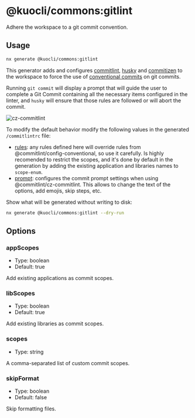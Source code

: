 # @kuocli/commons:gitlint

Adhere the workspace to a git commit convention.

## Usage

```bash
nx generate @kuocli/commons:gitlint
```

This generator adds and configures [commitlint](https://commitlint.js.org/), [husky](https://typicode.github.io/husky/#/) and [commitizen](http://commitizen.github.io/cz-cli/) to the workspace to force the use of [conventional commits](https://www.conventionalcommits.org/) on git commits.

Running `git commit` will display a prompt that will guide the user to complete a Git Commit containing all the necessary items configured in the linter, and `husky` will ensure that those rules are followed or will abort the commit.

![cz-commitlint](https://commitlint.js.org/assets/cz-commitlint.png)

To modify the default behavior modify the following values in the generated `/commitlintrc` file:

- [rules](https://commitlint.js.org/#/reference-rules): any rules defined here will override rules from @commitlint/config-conventional, so use it carefully. Is highly recomended to restrict the scopes, and it's done by default in the generation by adding the existing application and libraries names to `scope-enum`.
- [prompt](https://commitlint.js.org/#/reference-prompt): configures the commit prompt settings when using @commitlint/cz-commitlint. This allows to change the text of the options, add emojis, skip steps, etc.

Show what will be generated without writing to disk:

```bash
nx generate @kuocli/commons:gitlint --dry-run
```

## Options

### appScopes

- Type: boolean
- Default: true

Add existing applications as commit scopes.

### libScopes

- Type: boolean
- Default: true

Add existing libraries as commit scopes.

### scopes

- Type: string

A comma-separated list of custom commit scopes.

### skipFormat

- Type: boolean
- Default: false

Skip formatting files.
